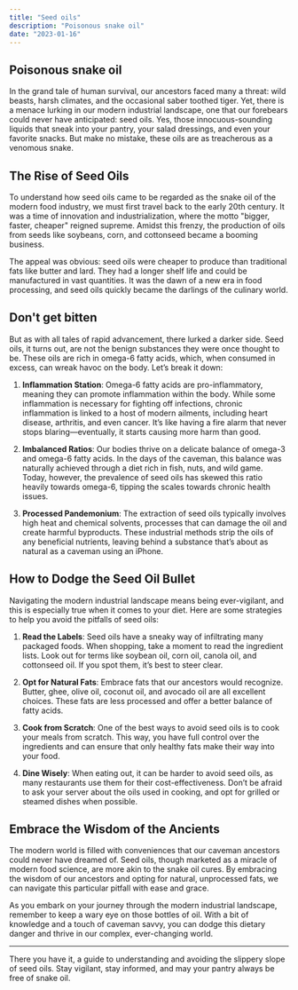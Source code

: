 ```yaml
---
title: "Seed oils"
description: "Poisonous snake oil"
date: "2023-01-16"
---
```


##  Poisonous snake oil

In the grand tale of human survival, our ancestors faced many a threat: wild beasts, harsh climates, and the occasional saber toothed tiger. Yet, there is a menace lurking in our modern industrial landscape, one that our forebears could never have anticipated: seed oils. Yes, those innocuous-sounding liquids that sneak into your pantry, your salad dressings, and even your favorite snacks. But make no mistake, these oils are as treacherous as a venomous snake.

## The Rise of Seed Oils

To understand how seed oils came to be regarded as the snake oil of the modern food industry, we must first travel back to the early 20th century. It was a time of innovation and industrialization, where the motto "bigger, faster, cheaper" reigned supreme. Amidst this frenzy, the production of oils from seeds like soybeans, corn, and cottonseed became a booming business.

The appeal was obvious: seed oils were cheaper to produce than traditional fats like butter and lard. They had a longer shelf life and could be manufactured in vast quantities. It was the dawn of a new era in food processing, and seed oils quickly became the darlings of the culinary world.

## Don't get bitten

But as with all tales of rapid advancement, there lurked a darker side. Seed oils, it turns out, are not the benign substances they were once thought to be. These oils are rich in omega-6 fatty acids, which, when consumed in excess, can wreak havoc on the body. Let’s break it down:

1. **Inflammation Station**: Omega-6 fatty acids are pro-inflammatory, meaning they can promote inflammation within the body. While some inflammation is necessary for fighting off infections, chronic inflammation is linked to a host of modern ailments, including heart disease, arthritis, and even cancer. It’s like having a fire alarm that never stops blaring—eventually, it starts causing more harm than good.

2. **Imbalanced Ratios**: Our bodies thrive on a delicate balance of omega-3 and omega-6 fatty acids. In the days of the caveman, this balance was naturally achieved through a diet rich in fish, nuts, and wild game. Today, however, the prevalence of seed oils has skewed this ratio heavily towards omega-6, tipping the scales towards chronic health issues.

3. **Processed Pandemonium**: The extraction of seed oils typically involves high heat and chemical solvents, processes that can damage the oil and create harmful byproducts. These industrial methods strip the oils of any beneficial nutrients, leaving behind a substance that’s about as natural as a caveman using an iPhone.

## How to Dodge the Seed Oil Bullet

Navigating the modern industrial landscape means being ever-vigilant, and this is especially true when it comes to your diet. Here are some strategies to help you avoid the pitfalls of seed oils:

1. **Read the Labels**: Seed oils have a sneaky way of infiltrating many packaged foods. When shopping, take a moment to read the ingredient lists. Look out for terms like soybean oil, corn oil, canola oil, and cottonseed oil. If you spot them, it’s best to steer clear.

2. **Opt for Natural Fats**: Embrace fats that our ancestors would recognize. Butter, ghee, olive oil, coconut oil, and avocado oil are all excellent choices. These fats are less processed and offer a better balance of fatty acids.

3. **Cook from Scratch**: One of the best ways to avoid seed oils is to cook your meals from scratch. This way, you have full control over the ingredients and can ensure that only healthy fats make their way into your food.

4. **Dine Wisely**: When eating out, it can be harder to avoid seed oils, as many restaurants use them for their cost-effectiveness. Don’t be afraid to ask your server about the oils used in cooking, and opt for grilled or steamed dishes when possible.

## Embrace the Wisdom of the Ancients

The modern world is filled with conveniences that our caveman ancestors could never have dreamed of. Seed oils, though marketed as a miracle of modern food science, are more akin to the snake oil cures. By embracing the wisdom of our ancestors and opting for natural, unprocessed fats, we can navigate this particular pitfall with ease and grace.

As you embark on your journey through the modern industrial landscape, remember to keep a wary eye on those bottles of oil. With a bit of knowledge and a touch of caveman savvy, you can dodge this dietary danger and thrive in our complex, ever-changing world.

---

There you have it, a guide to understanding and avoiding the slippery slope of seed oils. Stay vigilant, stay informed, and may your pantry always be free of snake oil.
